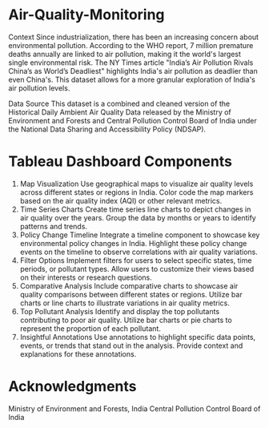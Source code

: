 # Air-Quality-Monitoring
Context
Since industrialization, there has been an increasing concern about environmental pollution. According to the WHO report, 7 million premature deaths annually are linked to air pollution, making it the world's largest single environmental risk. The NY Times article "India’s Air Pollution Rivals China’s as World’s Deadliest" highlights India's air pollution as deadlier than even China's. This dataset allows for a more granular exploration of India's air pollution levels.

Data Source
This dataset is a combined and cleaned version of the Historical Daily Ambient Air Quality Data released by the Ministry of Environment and Forests and Central Pollution Control Board of India under the National Data Sharing and Accessibility Policy (NDSAP).

# Tableau Dashboard Components
1. Map Visualization
Use geographical maps to visualize air quality levels across different states or regions in India.
Color code the map markers based on the air quality index (AQI) or other relevant metrics.
2. Time Series Charts
Create time series line charts to depict changes in air quality over the years.
Group the data by months or years to identify patterns and trends.
3. Policy Change Timeline
Integrate a timeline component to showcase key environmental policy changes in India.
Highlight these policy change events on the timeline to observe correlations with air quality variations.
4. Filter Options
Implement filters for users to select specific states, time periods, or pollutant types.
Allow users to customize their views based on their interests or research questions.
5. Comparative Analysis
Include comparative charts to showcase air quality comparisons between different states or regions.
Utilize bar charts or line charts to illustrate variations in air quality metrics.
6. Top Pollutant Analysis
Identify and display the top pollutants contributing to poor air quality.
Utilize bar charts or pie charts to represent the proportion of each pollutant.
7. Insightful Annotations
Use annotations to highlight specific data points, events, or trends that stand out in the analysis.
Provide context and explanations for these annotations.

# Acknowledgments

Ministry of Environment and Forests, India
Central Pollution Control Board of India
